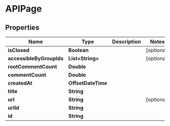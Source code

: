 

# APIPage


## Properties

| Name | Type | Description | Notes |
|------------ | ------------- | ------------- | -------------|
|**isClosed** | **Boolean** |  |  [optional] |
|**accessibleByGroupIds** | **List&lt;String&gt;** |  |  [optional] |
|**rootCommentCount** | **Double** |  |  |
|**commentCount** | **Double** |  |  |
|**createdAt** | **OffsetDateTime** |  |  |
|**title** | **String** |  |  |
|**url** | **String** |  |  [optional] |
|**urlId** | **String** |  |  |
|**id** | **String** |  |  |



